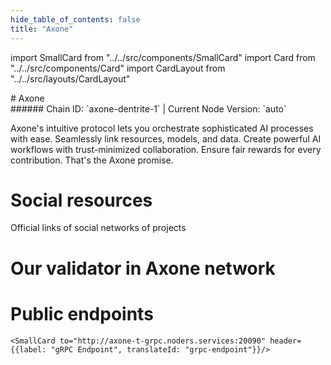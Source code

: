 ```yaml
---
hide_table_of_contents: false
title: "Axone"
---
```


import SmallCard from "../../src/components/SmallCard"
import Card from "../../src/components/Card"
import CardLayout from "../../src/layouts/CardLayout"

<div class="h1-with-icon icon-axone">
# Axone
</div>
###### Chain ID: `axone-dentrite-1` | Current Node Version: `auto`


Axone's intuitive protocol lets you orchestrate sophisticated AI processes with ease. Seamlessly link resources, models, and data. Create powerful AI workflows with trust-minimized collaboration. Ensure fair rewards for every contribution. That's the Axone promise.

# Social resources
Official links of social networks of projects

<CardLayout autoFitEnabled={false}>
    <SmallCard to="https://www.axone.xyz/" header={{label: "Website", translateId: "social-telegram"}} iconPath="img/website-icon.svg"/>
    <SmallCard to="https://github.com/axone-protocol" header={{label: "GitHub", translateId: "social-telegram"}} iconPath="img/github-icon.svg"/>
    <SmallCard to="https://discord.gg/axone" header={{label: "Discord", translateId: "social-telegram"}} iconPath="img/discord-icon.svg"/>
    <SmallCard to="https://x.com/axonexyz" header={{label: "X", translateId: "social-telegram"}} iconPath="img/x-icon.svg"/>
    
</CardLayout>

# Our validator in Axone network

<CardLayout autoFitEnabled={true}>
    <Card
        to="https://testnet.axone.explorers.guru/validator/axonevaloper1zux0q0unnu9s0sz9kfy074e0rp7cj909yf4hc8"
        header={{
            label: "[NODERS]TEAM",
            translateId: "development-setup",
        }}
        body={{
            label: "Trusted blockchain validator",
        }}
        iconPath="img/kotlin-icon.svg"
    />
</CardLayout>

# Public endpoints

<CardLayout autoFitEnabled={true}>
    <SmallCard to="https://axone-t-rpc.noders.services" header={{label: "RPC Endpoint", translateId: "rpc-endpoint"}}/>
    <SmallCard to="https://axone-t-api.noders.services" header={{label: "API Endpoint", translateId: "api-endpoint"}}/>
    
    <SmallCard to="http://axone-t-grpc.noders.services:20090" header={{label: "gRPC Endpoint", translateId: "grpc-endpoint"}}/>
</CardLayout>